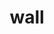 ---
title: wall
category: paintings
series: space collage
year: 2019
image: wall2.png
size: 
materials: 
---